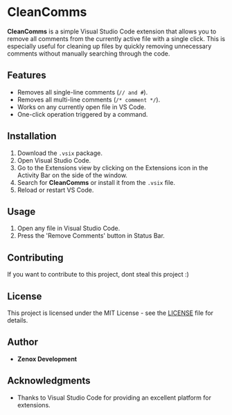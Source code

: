 # CleanComms

**CleanComms** is a simple Visual Studio Code extension that allows you to remove all comments from the currently active file with a single click. This is especially useful for cleaning up files by quickly removing unnecessary comments without manually searching through the code.

## Features

- Removes all single-line comments (`// and #`).
- Removes all multi-line comments (`/* comment */`).
- Works on any currently open file in VS Code.
- One-click operation triggered by a command.

## Installation

1. Download the `.vsix` package.
2. Open Visual Studio Code.
3. Go to the Extensions view by clicking on the Extensions icon in the Activity Bar on the side of the window.
4. Search for **CleanComms** or install it from the `.vsix` file.
5. Reload or restart VS Code.

## Usage

1. Open any file in Visual Studio Code.
2. Press the 'Remove Comments' button in Status Bar.

## Contributing

If you want to contribute to this project, dont steal this project :)

## License

This project is licensed under the MIT License - see the [LICENSE](LICENSE) file for details.

## Author

- **Zenox Development**

## Acknowledgments

- Thanks to Visual Studio Code for providing an excellent platform for extensions.
